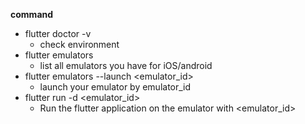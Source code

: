**command**
- flutter doctor -v 
  - check environment
- flutter emulators  
  - list all emulators you have for iOS/android 
- flutter emulators --launch <emulator_id>
  - launch your emulator by emulator_id  
- flutter run -d <emulator_id>
  - Run the flutter application on the emulator with <emulator_id>
